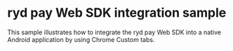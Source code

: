 # ryd pay Web SDK integration sample
This sample illustrates how to integrate the ryd pay Web SDK into a native Android application by using Chrome Custom tabs.
